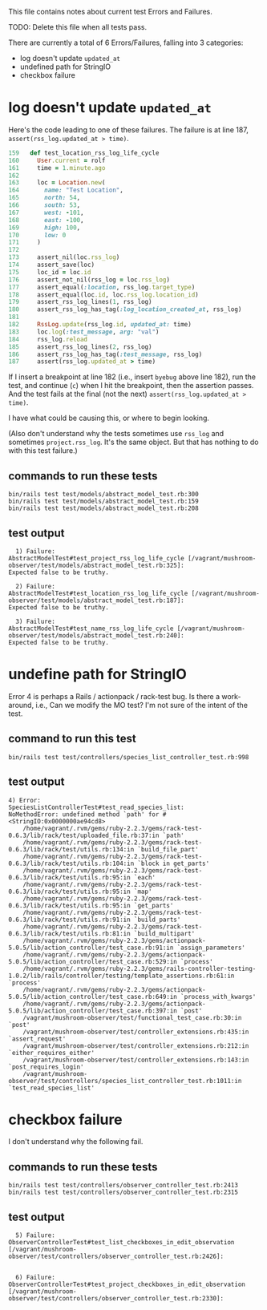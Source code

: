 This file contains notes about current test Errors and Failures.

TODO: Delete this file when all tests pass.

There are currently a total of 6 Errors/Failures, falling into 3 categories:
- log doesn't update `updated_at`
- undefined path for StringIO
- checkbox failure

# log doesn't update `updated_at`
Here's the code leading to one of these failures.
The failure is at line 187, `assert(rss_log.updated_at > time)`.
```ruby
159   def test_location_rss_log_life_cycle
160     User.current = rolf
161     time = 1.minute.ago
162
163     loc = Location.new(
164       name: "Test Location",
165       north: 54,
166       south: 53,
167       west: -101,
168       east: -100,
169       high: 100,
170       low: 0
171     )
172
173     assert_nil(loc.rss_log)
174     assert_save(loc)
175     loc_id = loc.id
176     assert_not_nil(rss_log = loc.rss_log)
177     assert_equal(:location, rss_log.target_type)
178     assert_equal(loc.id, loc.rss_log.location_id)
179     assert_rss_log_lines(1, rss_log)
180     assert_rss_log_has_tag(:log_location_created_at, rss_log)
181
182     RssLog.update(rss_log.id, updated_at: time)
183     loc.log(:test_message, arg: "val")
184     rss_log.reload
185     assert_rss_log_lines(2, rss_log)
186     assert_rss_log_has_tag(:test_message, rss_log)
187     assert(rss_log.updated_at > time)
```
If I insert a breakpoint at line 182 (i.e., insert `byebug` above line 182),
run the test, and continue (`c`) when I hit the breakpoint, then the assertion
passes. And the test fails at the final (not the next)
`assert(rss_log.updated_at > time)`.

I have what could be causing this, or where to begin looking.

(Also don't understand why the tests sometimes use `rss_log`
and sometimes `project.rss_log`. It's the same object.
But that has nothing to do with this test failure.)

## commands to run these tests
```
bin/rails test test/models/abstract_model_test.rb:300
bin/rails test test/models/abstract_model_test.rb:159
bin/rails test test/models/abstract_model_test.rb:208
```
## test output
```
  1) Failure:
AbstractModelTest#test_project_rss_log_life_cycle [/vagrant/mushroom-observer/test/models/abstract_model_test.rb:325]:
Expected false to be truthy.

  2) Failure:
AbstractModelTest#test_location_rss_log_life_cycle [/vagrant/mushroom-observer/test/models/abstract_model_test.rb:187]:
Expected false to be truthy.

  3) Failure:
AbstractModelTest#test_name_rss_log_life_cycle [/vagrant/mushroom-observer/test/models/abstract_model_test.rb:240]:
Expected false to be truthy.

```
# undefine path for StringIO

Error 4 is perhaps a Rails / actionpack / rack-test bug.
Is there a work-around, i.e., Can we modify the MO test?
I'm not sure of the intent of the test.

## command to run this test
```
bin/rails test test/controllers/species_list_controller_test.rb:998
```
## test output
```
4) Error:
SpeciesListControllerTest#test_read_species_list:
NoMethodError: undefined method `path' for #<StringIO:0x0000000ae94cd8>
    /home/vagrant/.rvm/gems/ruby-2.2.3/gems/rack-test-0.6.3/lib/rack/test/uploaded_file.rb:37:in `path'
    /home/vagrant/.rvm/gems/ruby-2.2.3/gems/rack-test-0.6.3/lib/rack/test/utils.rb:134:in `build_file_part'
    /home/vagrant/.rvm/gems/ruby-2.2.3/gems/rack-test-0.6.3/lib/rack/test/utils.rb:104:in `block in get_parts'
    /home/vagrant/.rvm/gems/ruby-2.2.3/gems/rack-test-0.6.3/lib/rack/test/utils.rb:95:in `each'
    /home/vagrant/.rvm/gems/ruby-2.2.3/gems/rack-test-0.6.3/lib/rack/test/utils.rb:95:in `map'
    /home/vagrant/.rvm/gems/ruby-2.2.3/gems/rack-test-0.6.3/lib/rack/test/utils.rb:95:in `get_parts'
    /home/vagrant/.rvm/gems/ruby-2.2.3/gems/rack-test-0.6.3/lib/rack/test/utils.rb:91:in `build_parts'
    /home/vagrant/.rvm/gems/ruby-2.2.3/gems/rack-test-0.6.3/lib/rack/test/utils.rb:81:in `build_multipart'
    /home/vagrant/.rvm/gems/ruby-2.2.3/gems/actionpack-5.0.5/lib/action_controller/test_case.rb:91:in `assign_parameters'
    /home/vagrant/.rvm/gems/ruby-2.2.3/gems/actionpack-5.0.5/lib/action_controller/test_case.rb:529:in `process'
    /home/vagrant/.rvm/gems/ruby-2.2.3/gems/rails-controller-testing-1.0.2/lib/rails/controller/testing/template_assertions.rb:61:in `process'
    /home/vagrant/.rvm/gems/ruby-2.2.3/gems/actionpack-5.0.5/lib/action_controller/test_case.rb:649:in `process_with_kwargs'
    /home/vagrant/.rvm/gems/ruby-2.2.3/gems/actionpack-5.0.5/lib/action_controller/test_case.rb:397:in `post'
    /vagrant/mushroom-observer/test/functional_test_case.rb:30:in `post'
    /vagrant/mushroom-observer/test/controller_extensions.rb:435:in `assert_request'
    /vagrant/mushroom-observer/test/controller_extensions.rb:212:in `either_requires_either'
    /vagrant/mushroom-observer/test/controller_extensions.rb:143:in `post_requires_login'
    /vagrant/mushroom-observer/test/controllers/species_list_controller_test.rb:1011:in `test_read_species_list'
```
# checkbox failure

I don't understand why the following fail.

## commands to run these tests

```
bin/rails test test/controllers/observer_controller_test.rb:2413
bin/rails test test/controllers/observer_controller_test.rb:2315

```
## test output

```
  5) Failure:
ObserverControllerTest#test_list_checkboxes_in_edit_observation [/vagrant/mushroom-observer/test/controllers/observer_controller_test.rb:2426]:


  6) Failure:
ObserverControllerTest#test_project_checkboxes_in_edit_observation [/vagrant/mushroom-observer/test/controllers/observer_controller_test.rb:2330]:
```
